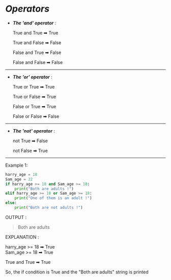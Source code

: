 _Operators_
==

- **_The 'and' operator_** :

    True and True   ➡ True

    True and False  ➡ False

    False and True  ➡ False

    False and False ➡ False

---

- **_The 'or' operator_** :

    True or True   ➡ True

    True or False  ➡ True

    False or True  ➡ True

    False or False ➡ False

---

- **_The 'not' operator_** :

    not True   ➡ False

    not False  ➡ True

---

Example 1:

```python
harry_age = 18
Sam_age = 22
if harry_age >= 18 and Sam_age >= 18:
    print("Both are adults !")
elif harry_age >= 18 or Sam_age >= 18:
    print("One of them is an adult !")
else:
    print("Both are not adults !")
```

OUTPUT :
>Both are adults

  
EXPLANATION :

harry_age >= 18 ➡ True  
Sam_age >= 18 ➡ True

True and True ➡ True

So, the if condition is True and the "Both are adults" string is printed


